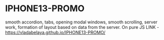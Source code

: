 # IPHONE13-PROMO
  smooth accordion, tabs, opening modal windows, smooth scrolling, server work, formation of layout based on data from the server. On pure JS
LINK - https://vladabelaya.github.io/IPHONE13-PROMO/
